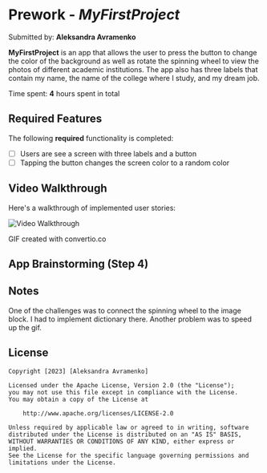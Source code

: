 # Prework - *MyFirstProject*

Submitted by: **Aleksandra Avramenko**

**MyFirstProject** is an app that allows the user to press the button to change the color of the background as well as rotate the spinning wheel to view the photos of different academic institutions. The app also has three labels that contain my name, the name of the college where I study, and my dream job.

Time spent: **4** hours spent in total

## Required Features

The following **required** functionality is completed:

- [ ] Users are see a screen with three labels and a button
- [ ] Tapping the button changes the screen color to a random color
 
## Video Walkthrough

Here's a walkthrough of implemented user stories:

<img src='https://github.com/28flexi06/codepath-prework/blob/main/prework.gif' title='Video Walkthrough' width='' alt='Video Walkthrough' />

<!-- Replace this with whatever GIF tool you used! -->
GIF created with convertio.co
<!-- Recommended tools:
[Kap](https://getkap.co/) for macOS
[ScreenToGif](https://www.screentogif.com/) for Windows
[peek](https://github.com/phw/peek) for Linux. -->

## App Brainstorming (Step 4)


## Notes

One of the challenges was to connect the spinning wheel to the image block. I had to implement dictionary there. Another problem was to speed up the gif.

## License

    Copyright [2023] [Aleksandra Avramenko]

    Licensed under the Apache License, Version 2.0 (the "License");
    you may not use this file except in compliance with the License.
    You may obtain a copy of the License at

        http://www.apache.org/licenses/LICENSE-2.0

    Unless required by applicable law or agreed to in writing, software
    distributed under the License is distributed on an "AS IS" BASIS,
    WITHOUT WARRANTIES OR CONDITIONS OF ANY KIND, either express or implied.
    See the License for the specific language governing permissions and
    limitations under the License.

